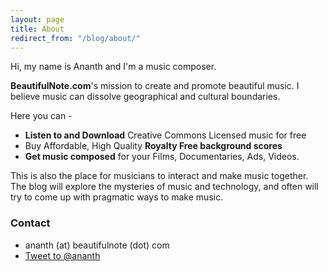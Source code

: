 ```yaml
---
layout: page
title: About
redirect_from: "/blog/about/"
---
```

Hi, my name is Ananth and I'm a music composer.

**BeautifulNote.com**'s mission to create and promote beautiful music. I believe music can dissolve geographical and cultural boundaries.

Here you can -

- **Listen to and Download** Creative Commons Licensed music for free
- Buy Affordable, High Quality **Royalty Free background scores**
- **Get music composed** for your Films, Documentaries, Ads, Videos.  

This is also the place for musicians to interact and make music together. The blog will explore the mysteries of music and technology, and often will try to come up with pragmatic ways to make music.

### Contact

- ananth (at) beautifulnote (dot) com
- <a href="https://twitter.com/intent/tweet?screen_name=ananth" class="twitter-mention-button" data-related="ananth" data-dnt="true">Tweet to @ananth</a>
<script>!function(d,s,id){var js,fjs=d.getElementsByTagName(s)[0],p=/^http:/.test(d.location)?'http':'https';if(!d.getElementById(id)){js=d.createElement(s);js.id=id;js.src=p+'://platform.twitter.com/widgets.js';fjs.parentNode.insertBefore(js,fjs);}}(document, 'script', 'twitter-wjs');</script>
